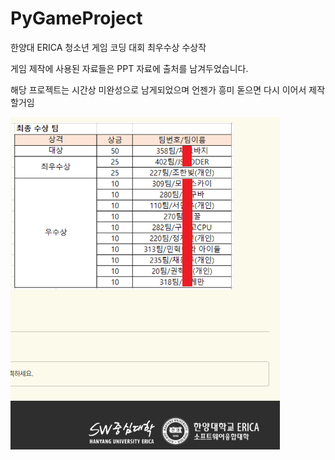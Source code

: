 # PyGameProject
한양대 ERICA 청소년 게임 코딩 대회 최우수상 수상작

게임 제작에 사용된 자료들은 PPT 자료에 출처를 남겨두었습니다.

해당 프로젝트는 시간상 미완성으로 남게되었으며 언젠가 흥미 돋으면 다시 이어서 제작 할거임

![List](List.png)

